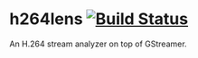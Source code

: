 # h264lens [![Build Status](https://travis-ci.com/mvaldina/h264lens.svg?branch=master)](https://travis-ci.com/mvaldina/h264lens)

An H.264 stream analyzer on top of GStreamer.
